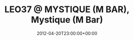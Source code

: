 ---
templateKey: event
guid: 089707e3-6eab-11ea-99c5-002590d1d1b0
date: 2012-04-20T23:00:00+00:00
eventTime: '11pm'
title: 'LEO37 @ MYSTIQUE (M BAR), Mystique (M Bar)'
artist: 'LEO37 @ MYSTIQUE (M BAR)'
city: Taipei
venue: Mystique (M Bar)
group: LEO37
---